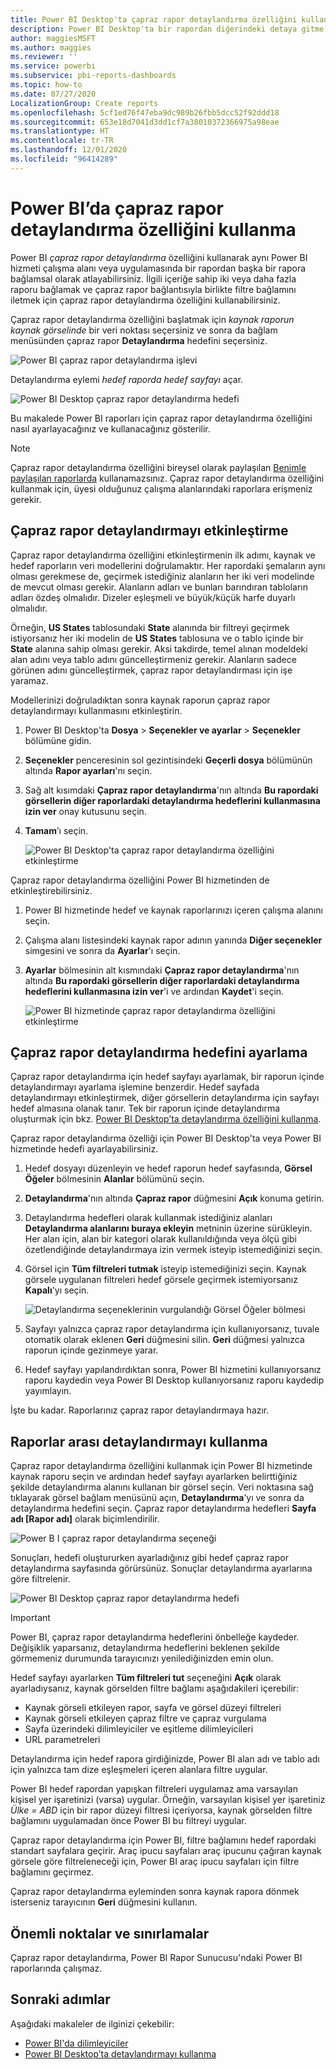 ```yaml
---
title: Power BI Desktop'ta çapraz rapor detaylandırma özelliğini kullanma
description: Power BI Desktop'ta bir rapordan diğerindeki detaya gitme hakkında bilgi edinin
author: maggiesMSFT
ms.author: maggies
ms.reviewer: ''
ms.service: powerbi
ms.subservice: pbi-reports-dashboards
ms.topic: how-to
ms.date: 07/27/2020
LocalizationGroup: Create reports
ms.openlocfilehash: 5cf1ed76f47eba9dc989b26fbb5dcc52f92ddd18
ms.sourcegitcommit: 653e18d7041d3dd1cf7a38010372366975a98eae
ms.translationtype: HT
ms.contentlocale: tr-TR
ms.lasthandoff: 12/01/2020
ms.locfileid: "96414289"
---
```

# <a name="use-cross-report-drill-through-in-power-bi"></a>Power BI’da çapraz rapor detaylandırma özelliğini kullanma

Power BI *çapraz rapor detaylandırma* özelliğini kullanarak aynı Power BI hizmeti çalışma alanı veya uygulamasında bir rapordan başka bir rapora bağlamsal olarak atlayabilirsiniz. İlgili içeriğe sahip iki veya daha fazla raporu bağlamak ve çapraz rapor bağlantısıyla birlikte filtre bağlamını iletmek için çapraz rapor detaylandırma özelliğini kullanabilirsiniz. 

Çapraz rapor detaylandırma özelliğini başlatmak için *kaynak raporun* *kaynak görselinde* bir veri noktası seçersiniz ve sonra da bağlam menüsünden çapraz rapor **Detaylandırma** hedefini seçersiniz. 

![Power BI çapraz rapor detaylandırma işlevi](media/desktop-cross-report-drill-through/cross-report-drill-through-01.png)

Detaylandırma eylemi *hedef raporda* *hedef sayfayı* açar. 

![Power BI Desktop çapraz rapor detaylandırma hedefi](media/desktop-cross-report-drill-through/cross-report-drill-through-01a.png)

Bu makalede Power BI raporları için çapraz rapor detaylandırma özelliğini nasıl ayarlayacağınız ve kullanacağınız gösterilir.

> [!NOTE]
> Çapraz rapor detaylandırma özelliğini bireysel olarak paylaşılan [Benimle paylaşılan raporlarda](../collaborate-share/service-share-dashboards.md#share-a-dashboard-or-report) kullanamazsınız. Çapraz rapor detaylandırma özelliğini kullanmak için, üyesi olduğunuz çalışma alanlarındaki raporlara erişmeniz gerekir.

## <a name="enable-cross-report-drill-through"></a>Çapraz rapor detaylandırmayı etkinleştirme

Çapraz rapor detaylandırma özelliğini etkinleştirmenin ilk adımı, kaynak ve hedef raporların veri modellerini doğrulamaktır. Her rapordaki şemaların aynı olması gerekmese de, geçirmek istediğiniz alanların her iki veri modelinde de mevcut olması gerekir. Alanların adları ve bunları barındıran tabloların adları özdeş olmalıdır. Dizeler eşleşmeli ve büyük/küçük harfe duyarlı olmalıdır.

Örneğin, **US States** tablosundaki **State** alanında bir filtreyi geçirmek istiyorsanız her iki modelin de **US States** tablosuna ve o tablo içinde bir **State** alanına sahip olması gerekir. Aksi takdirde, temel alınan modeldeki alan adını veya tablo adını güncelleştirmeniz gerekir. Alanların sadece görünen adını güncelleştirmek, çapraz rapor detaylandırması için işe yaramaz.

Modellerinizi doğruladıktan sonra kaynak raporun çapraz rapor detaylandırmayı kullanmasını etkinleştirin. 

1. Power BI Desktop'ta **Dosya** > **Seçenekler ve ayarlar** > **Seçenekler** bölümüne gidin. 
1. **Seçenekler** penceresinin sol gezintisindeki **Geçerli dosya** bölümünün altında **Rapor ayarları**'nı seçin. 
1. Sağ alt kısımdaki **Çapraz rapor detaylandırma**'nın altında **Bu rapordaki görsellerin diğer raporlardaki detaylandırma hedeflerini kullanmasına izin ver** onay kutusunu seçin. 
1. **Tamam**’ı seçin. 
   
   ![Power BI Desktop'ta çapraz rapor detaylandırma özelliğini etkinleştirme](media/desktop-cross-report-drill-through/cross-report-drill-through-02.png)

Çapraz rapor detaylandırma özelliğini Power BI hizmetinden de etkinleştirebilirsiniz.
1. Power BI hizmetinde hedef ve kaynak raporlarınızı içeren çalışma alanını seçin.
1. Çalışma alanı listesindeki kaynak rapor adının yanında **Diğer seçenekler** simgesini ve sonra da **Ayarlar**'ı seçin. 
1. **Ayarlar** bölmesinin alt kısmındaki **Çapraz rapor detaylandırma**'nın altında **Bu rapordaki görsellerin diğer raporlardaki detaylandırma hedeflerini kullanmasına izin ver**'i ve ardından **Kaydet**'i seçin.
   
   ![Power BI hizmetinde çapraz rapor detaylandırma özelliğini etkinleştirme](media/desktop-cross-report-drill-through/cross-report-drill-through-02a.png)

## <a name="set-up-a-cross-report-drill-through-target"></a>Çapraz rapor detaylandırma hedefini ayarlama

Çapraz rapor detaylandırma için hedef sayfayı ayarlamak, bir raporun içinde detaylandırmayı ayarlama işlemine benzerdir. Hedef sayfada detaylandırmayı etkinleştirmek, diğer görsellerin detaylandırma için sayfayı hedef almasına olanak tanır. Tek bir raporun içinde detaylandırma oluşturmak için bkz. [Power BI Desktop’ta detaylandırma özelliğini kullanma](desktop-drillthrough.md).

Çapraz rapor detaylandırma özelliği için Power BI Desktop'ta veya Power BI hizmetinde hedefi ayarlayabilirsiniz. 
1. Hedef dosyayı düzenleyin ve hedef raporun hedef sayfasında, **Görsel Öğeler** bölmesinin **Alanlar** bölümünü seçin. 
1. **Detaylandırma**'nın altında **Çapraz rapor** düğmesini **Açık** konuma getirin. 
1. Detaylandırma hedefleri olarak kullanmak istediğiniz alanları **Detaylandırma alanlarını buraya ekleyin** metninin üzerine sürükleyin. Her alan için, alan bir kategori olarak kullanıldığında veya ölçü gibi özetlendiğinde detaylandırmaya izin vermek isteyip istemediğinizi seçin. 
1. Görsel için **Tüm filtreleri tutmak** isteyip istemediğinizi seçin. Kaynak görsele uygulanan filtreleri hedef görsele geçirmek istemiyorsanız **Kapalı**'yı seçin.
   
   ![Detaylandırma seçeneklerinin vurgulandığı Görsel Öğeler bölmesi](media/desktop-cross-report-drill-through/cross-report-drill-through-03.png)
   
1. Sayfayı yalnızca çapraz rapor detaylandırma için kullanıyorsanız, tuvale otomatik olarak eklenen **Geri** düğmesini silin. **Geri** düğmesi yalnızca raporun içinde gezinmeye yarar. 
1. Hedef sayfayı yapılandırdıktan sonra, Power BI hizmetini kullanıyorsanız raporu kaydedin veya Power BI Desktop kullanıyorsanız raporu kaydedip yayımlayın.

İşte bu kadar. Raporlarınız çapraz rapor detaylandırmaya hazır. 

## <a name="use-cross-report-drill-through"></a>Raporlar arası detaylandırmayı kullanma

Çapraz rapor detaylandırma özelliğini kullanmak için Power BI hizmetinde kaynak raporu seçin ve ardından hedef sayfayı ayarlarken belirttiğiniz şekilde detaylandırma alanını kullanan bir görsel seçin. Veri noktasına sağ tıklayarak görsel bağlam menüsünü açın, **Detaylandırma**’yı ve sonra da detaylandırma hedefini seçin. Çapraz rapor detaylandırma hedefleri **Sayfa adı [Rapor adı]** olarak biçimlendirilir.

![Power B I çapraz rapor detaylandırma seçeneği](media/desktop-cross-report-drill-through/cross-report-drill-through-01.png)

Sonuçları, hedefi oluştururken ayarladığınız gibi hedef çapraz rapor detaylandırma sayfasında görürsünüz. Sonuçlar detaylandırma ayarlarına göre filtrelenir.

![Power BI Desktop çapraz rapor detaylandırma hedefi](media/desktop-cross-report-drill-through/cross-report-drill-through-01a.png)

> [!IMPORTANT]
> Power BI, çapraz rapor detaylandırma hedeflerini önbelleğe kaydeder. Değişiklik yaparsanız, detaylandırma hedeflerini beklenen şekilde görmemeniz durumunda tarayıcınızı yenilediğinizden emin olun. 

Hedef sayfayı ayarlarken **Tüm filtreleri tut** seçeneğini **Açık** olarak ayarladıysanız, kaynak görselden filtre bağlamı aşağıdakileri içerebilir: 

- Kaynak görseli etkileyen rapor, sayfa ve görsel düzeyi filtreleri 
- Kaynak görseli etkileyen çapraz filtre ve çapraz vurgulama 
- Sayfa üzerindeki dilimleyiciler ve eşitleme dilimleyicileri
- URL parametreleri

Detaylandırma için hedef rapora girdiğinizde, Power BI alan adı ve tablo adı için yalnızca tam dize eşleşmeleri içeren alanlara filtre uygular. 

Power BI hedef rapordan yapışkan filtreleri uygulamaz ama varsayılan kişisel yer işaretinizi (varsa) uygular. Örneğin, varsayılan kişisel yer işaretiniz *Ülke = ABD* için bir rapor düzeyi filtresi içeriyorsa, kaynak görselden filtre bağlamını uygulamadan önce Power BI bu filtreyi uygular. 

Çapraz rapor detaylandırma için Power BI, filtre bağlamını hedef rapordaki standart sayfalara geçirir. Araç ipucu sayfaları araç ipucunu çağıran kaynak görsele göre filtreleneceği için, Power BI araç ipucu sayfaları için filtre bağlamını geçirmez.

Çapraz rapor detaylandırma eyleminden sonra kaynak rapora dönmek isterseniz tarayıcının **Geri** düğmesini kullanın. 

## <a name="considerations-and-limitations"></a>Önemli noktalar ve sınırlamalar

Çapraz rapor detaylandırma, Power BI Rapor Sunucusu'ndaki Power BI raporlarında çalışmaz.

## <a name="next-steps"></a>Sonraki adımlar

Aşağıdaki makaleler de ilginizi çekebilir:

- [Power BI'da dilimleyiciler](../visuals/power-bi-visualization-slicers.md)
- [Power BI Desktop’ta detaylandırmayı kullanma](desktop-drillthrough.md)
